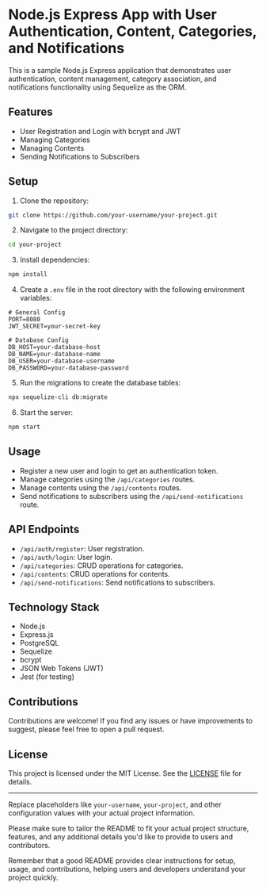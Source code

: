 # Node.js Express App with User Authentication, Content, Categories, and Notifications

This is a sample Node.js Express application that demonstrates user authentication, content management, category association, and notifications functionality using Sequelize as the ORM.

## Features

- User Registration and Login with bcrypt and JWT
- Managing Categories
- Managing Contents
- Sending Notifications to Subscribers

## Setup

1. Clone the repository:

```bash
git clone https://github.com/your-username/your-project.git
```

2. Navigate to the project directory:

```bash
cd your-project
```

3. Install dependencies:

```bash
npm install
```

4. Create a `.env` file in the root directory with the following environment variables:

```dotenv
# General Config
PORT=8080
JWT_SECRET=your-secret-key

# Database Config
DB_HOST=your-database-host
DB_NAME=your-database-name
DB_USER=your-database-username
DB_PASSWORD=your-database-password
```

5. Run the migrations to create the database tables:

```bash
npx sequelize-cli db:migrate
```

6. Start the server:

```bash
npm start
```

## Usage

- Register a new user and login to get an authentication token.
- Manage categories using the `/api/categories` routes.
- Manage contents using the `/api/contents` routes.
- Send notifications to subscribers using the `/api/send-notifications` route.

## API Endpoints

- `/api/auth/register`: User registration.
- `/api/auth/login`: User login.
- `/api/categories`: CRUD operations for categories.
- `/api/contents`: CRUD operations for contents.
- `/api/send-notifications`: Send notifications to subscribers.

## Technology Stack

- Node.js
- Express.js
- PostgreSQL
- Sequelize
- bcrypt
- JSON Web Tokens (JWT)
- Jest (for testing)

## Contributions

Contributions are welcome! If you find any issues or have improvements to suggest, please feel free to open a pull request.

## License

This project is licensed under the MIT License. See the [LICENSE](LICENSE) file for details.

---

Replace placeholders like `your-username`, `your-project`, and other configuration values with your actual project information.

Please make sure to tailor the README to fit your actual project structure, features, and any additional details you'd like to provide to users and contributors.

Remember that a good README provides clear instructions for setup, usage, and contributions, helping users and developers understand your project quickly.